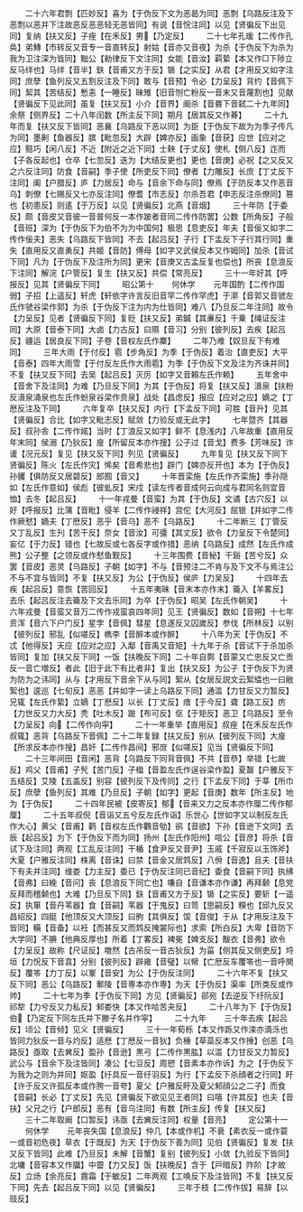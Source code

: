 <!-- { "loadSidebar": true } -->
　　二十六年君剽【匹妙反】喜为【于伪反下文为恶曷为同】恶剽【乌路反注及下恶剽以恶并下注故恶反恶恶轻无恶皆同】有说【音恱注同】以见【贤徧反下出见同】复纳【扶又反】子痤【在禾反】男【乃定反】
　　二十七年孔瑗【二传作孔奂】弟鱄【市转反又音专一音直转反】射姑【音亦又音夜】为杀【于伪反下为杀为我为卫注深为皆同】黜公【勑律反下文注同】女能【音汝】羁絷【本又作□下陟立反马绊也】马绊【音半】鈇【音甫又方于反】锧【之实反】从君【才用反又如字注同】庶孽【鱼列反又五割反注及下同】敢与【音预】令必【力呈反】背约【音佩下同】絜其【苦结反】慙恚【一睡反】昧雉【旧音刎亡粉反一音末又音蔑割也】见献【贤徧反下见此同】虽复【扶又反】小介【音界】阍杀【音昬下音弑二十九年同】余祭【侧界反】二十八年闰数【所主反下同】期月【居其反又作朞】
　　二十九年而复【扶又反下皆同】恶襄【乌路反下恶以同】为臣【于伪反下故为为季子传凡为同】墨劓【鱼器反】膑【毗忽反】大辟【婢亦反】画象【音获】应世【应对之应】黠巧【闲八反】不近【附近之近下同】士鞅【于丈反】使札【侧八反】迮而【子各反起也】仓卒【七忽反】迭为【大结反更也】更也【音庚】必祝【之又反又之六反注同】防食【音嗣】季子使【所吏反下同】僚者【力雕反】长庶【丁丈反下注同】阖【户腊反】庐【力居反】命与【音余下命与同】僚焉【于防反本又作恶音乌】刺僚【七赐反又七亦反注同】僚耆【市志反】尔杀吾君【申志反注杀僚同】篡也【初患反】则逺【于万反】以见【贤徧反】北燕【音烟】
　　三十年防【于委反】颇【音皮又音彼一音普何反一本作跛者音同二传作防罢】公数【所角反】子般【音班】深为【于伪反下为伯不为为中国何】极思【息吏反】年夫【音佞又如字二传作佞夫】恶失【乌路反下皆同】不去【起吕反】子行【下孟反下子行其行同】重失【直用反又直勇反】共姬【音防】傅母【如字又武侯反本又作姆同】加杀【音试下同】凡为【于伪反下及注所为同】更宋【音庚又古孟反复也偿也】所丧【息浪反下注同】解浣【户管反】复生【扶又反】共偿【常亮反】
　　三十一年好其【呼报反】见其【贤徧反下同】
　　昭公第十
　　何休学
　　元年国酌【二传作国弱】子招【上遥反】轩虎【轩依字许言反旧音罕二传作罕虎】于漷【音郭又音虢左氏作虢谷梁作郭】为杀【于伪反下注为内为仕皆同】难八【乃旦反二年注同】故令【力呈反】见者【贤徧反下同】复贬【扶又反】弟鍼【其亷反】千乗【绳证反注同】大原【音泰下同】大卤【力古反】曰隰【音习】分别【彼列反】去疾【起吕反】疆运【居良反下同】子卷【音权左氏作麇】
　　二年乃难【奴旦反下有难同】
　　三年大雨【于付反】雹【步角反】为季【于伪反】着治【直吏反】大平【音泰】四年大雨雪【于付反左氏作大雨雹】为季【于伪反下文及注为齐诛并同】不复【扶又反下同】去吴【起吕反】灭厉【如字又音頼左氏作赖】
　　五年舍中【音舍下及注同】为难【乃旦反下同】为其【于伪反】将复【扶又反】濆泉【扶粉反濆泉涌泉也左氏作蚡泉谷梁作贲泉】战处【昌虑反】报应【应对之应】嫡之【丁厯反注及下同】
　　六年复卒【扶又反】内行【下孟反下同】可胜【音升】见其【贤徧反】合比【如字又毗志反】赋敛【力验反或无此字】
　　七年暨齐【其器反】叔孙舎【二传作婼】当时【丁浪反又如字】鲜不【息浅内】八年故重【直用反年末同】侯溺【乃狄反】廋【所留反本亦作搜】公子过【音戈】费多【芳味反】诈谖【况元反】复见【扶又反下同】列见【贤徧反】
　　九年复见【扶又反下同下贤徧反】陈火【左氏作灾】悕矣【音希悲也】辟门【婢亦反开也】本为【于伪反】孙貜【俱防反又居碧反】郎囿【音又】
　　十年晋栾施【左氏作齐栾施】季孙隠如【左氏作意如】侯彪【彼虬反】宋戍【读左传者音成何云向成与君同名则宜音恤】去冬【起吕反】
　　十一年戎曼【音蛮】为其【于伪反】文谲【古穴反】以好【呼报反】比蒲【音毗】侵羊【二传作祲祥】宫佗【大河反】屈银【并如字二传作厥憖】嫡夫【丁厯反】恶乎【音乌】恶不【乌路反】
　　十二年断三【丁管反又丁乱反】生刋【苦干反】奈女【音汝】可彊【其丈反】欲令【力呈反下令楚同】妄亿【于力反】错也【七故反或七各反字或作措】恶纳【乌路反】成然【左氏作成熊】公子整【之领反或作憖鱼觐反】
　　十三年围费【音秘】干谿【苦兮反】众罢【音皮】恶灵【乌路反】子朝【如字】不与【音预注二不肯与及下文不与焉注公不与不宜与皆同】不复【扶又反】为公【于伪反】侯庐【力吴反】
　　十四年去疾【起吕反】意恢【苦回反】
　　十五年夷昧【音末本亦作末】籥入【羊畧反】去乐【起吕反注去籥及下文去乐同】为卒【于伪反】昭吴【左氏作朝吴】
　　十六年戎曼【音蛮又音万二传作戎蛮哀四年同】见王【贤徧反】数如【音朔】十七年贲浑【音六下户门反】星孛【音佩】彗星【息遂反又囚嵗反】参伐【所林反】以别【彼列反】邪乱【似嗟反】檇李【音醉本或作醉】
　　十八年为天【于伪反】不忒【他得反】天应【应对之应】入鄅【音禹又音矩】十九年于杀【音试下于杀加杀皆同】复加【扶又反下同】一饭【扶晚反下同】二十年自鄸【音蒙又亡忠反又亡贡反一音亡増反】者此【旧于此下有比者非】复出【扶又反】为公子【于伪反下为贤为防为之讳同】从与【才用反下音余下从与同】絮从【女居反説文云絮緼也一曰敝絮也】逡巡【七旬反】恶恶【并如字一读上乌路反下同】通滥【力甘反又力暂反】兄辄【左氏作絷】立嫡【丁厯反】以长【丁丈反】瘖【于今反】聋【路工反】疠【力世反又力大反】秃【吐木反】跛【布可反】伛【于矩反】恶卫【乌路反】至令【力呈反】向【二传作向寜】
　　二十一年重举【直用反】叔痤【在禾反左氏作叔辄】恶背【乌路反下音佩】二十二年复録【扶又反】别从【彼列反下同】大廋【所求反本亦作搜】昌奸【二传作昌间】邪庻【似嗟反】见当【贤徧反下同】
　　二十三年间田【音闲】恶背【乌路反下同背音佩】不共【音恭】举错【七故反】鸡父【音甫】子髠【苦门反】子楹【音盈左氏作逞谷梁作盈】夏齧【户雅反下五结反】艾陵【五盖反】别容【彼列反下及传同】之行【下孟反下同】于莘【所巾反】庶孽【鱼列反】其难【乃旦反】子朝【如字】更起【音庚】数年【所主反】地为【于伪反】
　　二十四年民被【皮寄反】郁【音来又力之反本亦作厘二传作郁厘】
　　二十五年叔倪【音诣又五兮反左氏作诣】乐世心【世如字又以制反左氏作大心】黄父【音甫】鹳【音权左氏作鸜音劬】鹆【音欲】下孙【音逊下文同】去辰【起吕反】为下【于伪反下而为同】扬州【左氏作阳州】唁公【音彦】将杀【音试下及注同】两观【工乱反注同】干楯【食尹反又音尹】玉戚【千寂反以玉饰斧】大夏【户雅反注同】株离【音诛】曰禁【音金又居鸩反】八佾【音逸】且夫【音扶下有夫并注同】维娄【力主反】委已【于伪反注同已音纪】委食【音嗣下同】执绋【音弗】曰絻【音问】丧【息浪反下同亡也】嗛自【音谦本亦作谦】再拜颡【息党反拜而稽颡也】大难【乃旦反下同】鈇【音甫又方于反】锧【之实反】要斩【一遥反】执箪【音丹苇器】食【音嗣】苇器【于鬼反】曰笥【思嗣反】糗也【邱九反又昌绍反】四脡【他顶反又大顶反】曰朐【其俱反】馂【音俊】于从【才用反注及下皆同】糒【音备】以衽【而甚反又而鸩反掩裳际也】求索【所白反】大卑【音防下大学同】不腆【他典反厚也】所着【丁畧反】裨冕【婢支反】黻衣【音弗】欲令【力呈反】故称【尺证反】噭然【古吊反一音古狄反】为菑【侧其反又侧吏反】埒垣【力恱反下音袁】分别【彼列反】辟雍【音璧】以幦【亡厯反车覆笭也一音呼閴反】覆笭【力丁反】以鞌【音安】为公【于伪反注同】
　　二十六年不复【扶又反下同】恶公【乌路反】鄟陵【音専本亦作専】为天【于伪反】渠率【所类反或作帅】
　　二十七年为季【于伪反下同】方见【贤徧反】郤宛【去逆反下纡阮反】祁犂【力兮反又力私反】邾娄快【本又作哙苦夬反】
　　二十八年为下【于伪反】伯【乃定反下同左氏并下滕子名并作寜】
　　二十九年
　　三十年去疾【起吕反】顷公【音倾】见义【贤徧反】
　　三十一年荀栎【本又作跞又作滦亦滴泺也皆同力狄反一音与灼反】适厯【丁厯反一音狄】负棰【草蘂反本又作捶】创恶【乌路反】亟取【去兾反】盈孙【音逊】黒弓【二传作黒肱】以滥【力甘反又力暂反】武公与【音余下及注皆同】凑公【七豆反】周愬【音素本亦作诉】为之【于伪反下为我为之则为并同】妪盈【纡具反一音纡羽反】为行【下孟反下杀顔者之行同】盱【许于反又许孤反本或作胯一音夸】夏父【户雅反盱及夏父邾顔公之二子】而食【音嗣】长必【丁丈反】先见【贤徧反下欲见见王者同】曰嘻【许其反】也夫【音扶】父兄之行【户郎反】恶有【音乌注同】有数【所主反】传复【扶又反】
　　三十二年取阚【口暂反】讳亟【去兾反注同】权量【音亮】
　　定公第十一
　　何休学
　　元年丧失国【息浪反】仲几【本或作机】不衰【素衣反一或作蓑一或音初危夜】草衣【于既反】为天【于伪反下善为同】见伯【贤徧反】复发【扶又反下皆同】此难【乃旦反】未解【音蟹】复别【彼列反】小敛【九验反下皆同】北墉【音容本又作牖】中霤【力又反】饭【扶晚反】含于【戸暗反】阼阶【才故反】立炀【余亮反】霣霜【于敏反】二年两观【工唤反下及注皆同】不复【扶又反下同】先去【起吕反下同】以见【贤徧反】
　　三年于枝【二传作拔】易辞【以豉反】
